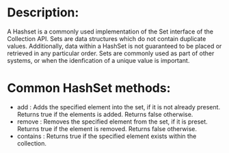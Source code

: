 # Description:
A Hashset is a commonly used implementation of the Set interface of the Collection API. Sets are data structures which do not contain duplicate values. Additionally, data within a HashSet is not guaranteed to be placed or retrieved in any particular order. Sets are commonly used as part of other systems, or when the idenfication of a unique value is important.

# Common HashSet methods:

* add : Adds the specified element into the set, if it is not already present. Returns true if the elements is added. Returns false otherwise.
* remove : Removes the specified element from the set, if it is preset. Returns true if the element is removed. Returns false otherwise.
* contains : Returns true if the specified element exists within the collection.